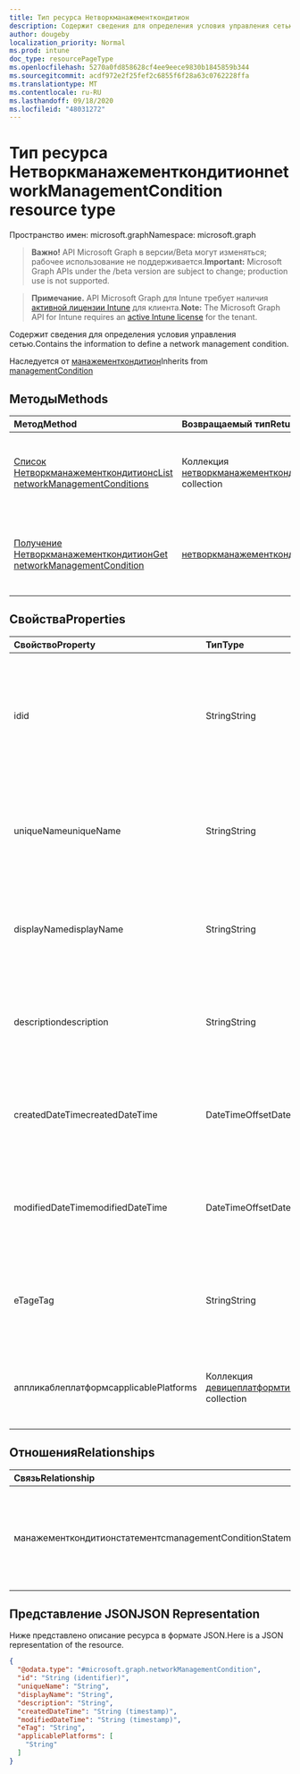 ```yaml
---
title: Тип ресурса Нетворкманажементкондитион
description: Содержит сведения для определения условия управления сетью.
author: dougeby
localization_priority: Normal
ms.prod: intune
doc_type: resourcePageType
ms.openlocfilehash: 5270a0fd858628cf4ee9eece9830b1845859b344
ms.sourcegitcommit: acdf972e2f25fef2c6855f6f28a63c0762228ffa
ms.translationtype: MT
ms.contentlocale: ru-RU
ms.lasthandoff: 09/18/2020
ms.locfileid: "48031272"
---
```

# <a name="networkmanagementcondition-resource-type"></a><span data-ttu-id="32f7c-103">Тип ресурса Нетворкманажементкондитион</span><span class="sxs-lookup"><span data-stu-id="32f7c-103">networkManagementCondition resource type</span></span>

<span data-ttu-id="32f7c-104">Пространство имен: microsoft.graph</span><span class="sxs-lookup"><span data-stu-id="32f7c-104">Namespace: microsoft.graph</span></span>

> <span data-ttu-id="32f7c-105">**Важно!** API Microsoft Graph в версии/Beta могут изменяться; рабочее использование не поддерживается.</span><span class="sxs-lookup"><span data-stu-id="32f7c-105">**Important:** Microsoft Graph APIs under the /beta version are subject to change; production use is not supported.</span></span>

> <span data-ttu-id="32f7c-106">**Примечание.** API Microsoft Graph для Intune требует наличия [активной лицензии Intune](https://go.microsoft.com/fwlink/?linkid=839381) для клиента.</span><span class="sxs-lookup"><span data-stu-id="32f7c-106">**Note:** The Microsoft Graph API for Intune requires an [active Intune license](https://go.microsoft.com/fwlink/?linkid=839381) for the tenant.</span></span>

<span data-ttu-id="32f7c-107">Содержит сведения для определения условия управления сетью.</span><span class="sxs-lookup"><span data-stu-id="32f7c-107">Contains the information to define a network management condition.</span></span>


<span data-ttu-id="32f7c-108">Наследуется от [манажементкондитион](../resources/intune-fencing-managementcondition.md)</span><span class="sxs-lookup"><span data-stu-id="32f7c-108">Inherits from [managementCondition](../resources/intune-fencing-managementcondition.md)</span></span>

## <a name="methods"></a><span data-ttu-id="32f7c-109">Методы</span><span class="sxs-lookup"><span data-stu-id="32f7c-109">Methods</span></span>
|<span data-ttu-id="32f7c-110">Метод</span><span class="sxs-lookup"><span data-stu-id="32f7c-110">Method</span></span>|<span data-ttu-id="32f7c-111">Возвращаемый тип</span><span class="sxs-lookup"><span data-stu-id="32f7c-111">Return Type</span></span>|<span data-ttu-id="32f7c-112">Описание</span><span class="sxs-lookup"><span data-stu-id="32f7c-112">Description</span></span>|
|:---|:---|:---|
|[<span data-ttu-id="32f7c-113">Список Нетворкманажементкондитионс</span><span class="sxs-lookup"><span data-stu-id="32f7c-113">List networkManagementConditions</span></span>](../api/intune-fencing-networkmanagementcondition-list.md)|<span data-ttu-id="32f7c-114">Коллекция [нетворкманажементкондитион](../resources/intune-fencing-networkmanagementcondition.md)</span><span class="sxs-lookup"><span data-stu-id="32f7c-114">[networkManagementCondition](../resources/intune-fencing-networkmanagementcondition.md) collection</span></span>|<span data-ttu-id="32f7c-115">Список свойств и связей объектов [нетворкманажементкондитион](../resources/intune-fencing-networkmanagementcondition.md) .</span><span class="sxs-lookup"><span data-stu-id="32f7c-115">List properties and relationships of the [networkManagementCondition](../resources/intune-fencing-networkmanagementcondition.md) objects.</span></span>|
|[<span data-ttu-id="32f7c-116">Получение Нетворкманажементкондитион</span><span class="sxs-lookup"><span data-stu-id="32f7c-116">Get networkManagementCondition</span></span>](../api/intune-fencing-networkmanagementcondition-get.md)|[<span data-ttu-id="32f7c-117">нетворкманажементкондитион</span><span class="sxs-lookup"><span data-stu-id="32f7c-117">networkManagementCondition</span></span>](../resources/intune-fencing-networkmanagementcondition.md)|<span data-ttu-id="32f7c-118">Чтение свойств и связей объекта [нетворкманажементкондитион](../resources/intune-fencing-networkmanagementcondition.md) .</span><span class="sxs-lookup"><span data-stu-id="32f7c-118">Read properties and relationships of the [networkManagementCondition](../resources/intune-fencing-networkmanagementcondition.md) object.</span></span>|

## <a name="properties"></a><span data-ttu-id="32f7c-119">Свойства</span><span class="sxs-lookup"><span data-stu-id="32f7c-119">Properties</span></span>
|<span data-ttu-id="32f7c-120">Свойство</span><span class="sxs-lookup"><span data-stu-id="32f7c-120">Property</span></span>|<span data-ttu-id="32f7c-121">Тип</span><span class="sxs-lookup"><span data-stu-id="32f7c-121">Type</span></span>|<span data-ttu-id="32f7c-122">Описание</span><span class="sxs-lookup"><span data-stu-id="32f7c-122">Description</span></span>|
|:---|:---|:---|
|<span data-ttu-id="32f7c-123">id</span><span class="sxs-lookup"><span data-stu-id="32f7c-123">id</span></span>|<span data-ttu-id="32f7c-124">String</span><span class="sxs-lookup"><span data-stu-id="32f7c-124">String</span></span>|<span data-ttu-id="32f7c-125">Уникальный идентификатор для условия управления.</span><span class="sxs-lookup"><span data-stu-id="32f7c-125">Unique identifier for the management condition.</span></span> <span data-ttu-id="32f7c-126">Созданное системой значение, назначаемое при создании.</span><span class="sxs-lookup"><span data-stu-id="32f7c-126">System generated value assigned when created.</span></span> <span data-ttu-id="32f7c-127">Наследуется от [манажементкондитион](../resources/intune-fencing-managementcondition.md)</span><span class="sxs-lookup"><span data-stu-id="32f7c-127">Inherited from [managementCondition](../resources/intune-fencing-managementcondition.md)</span></span>|
|<span data-ttu-id="32f7c-128">uniqueName</span><span class="sxs-lookup"><span data-stu-id="32f7c-128">uniqueName</span></span>|<span data-ttu-id="32f7c-129">String</span><span class="sxs-lookup"><span data-stu-id="32f7c-129">String</span></span>|<span data-ttu-id="32f7c-130">Уникальное имя условия управления.</span><span class="sxs-lookup"><span data-stu-id="32f7c-130">Unique name for the management condition.</span></span> <span data-ttu-id="32f7c-131">Используется в выражениях условия управления.</span><span class="sxs-lookup"><span data-stu-id="32f7c-131">Used in management condition expressions.</span></span> <span data-ttu-id="32f7c-132">Наследуется от [манажементкондитион](../resources/intune-fencing-managementcondition.md)</span><span class="sxs-lookup"><span data-stu-id="32f7c-132">Inherited from [managementCondition](../resources/intune-fencing-managementcondition.md)</span></span>|
|<span data-ttu-id="32f7c-133">displayName</span><span class="sxs-lookup"><span data-stu-id="32f7c-133">displayName</span></span>|<span data-ttu-id="32f7c-134">String</span><span class="sxs-lookup"><span data-stu-id="32f7c-134">String</span></span>|<span data-ttu-id="32f7c-135">Имя условия управления, определенное администратором.</span><span class="sxs-lookup"><span data-stu-id="32f7c-135">The admin defined name of the management condition.</span></span> <span data-ttu-id="32f7c-136">Наследуется от [манажементкондитион](../resources/intune-fencing-managementcondition.md)</span><span class="sxs-lookup"><span data-stu-id="32f7c-136">Inherited from [managementCondition](../resources/intune-fencing-managementcondition.md)</span></span>|
|<span data-ttu-id="32f7c-137">description</span><span class="sxs-lookup"><span data-stu-id="32f7c-137">description</span></span>|<span data-ttu-id="32f7c-138">String</span><span class="sxs-lookup"><span data-stu-id="32f7c-138">String</span></span>|<span data-ttu-id="32f7c-139">Описание условия управления, заданное администратором.</span><span class="sxs-lookup"><span data-stu-id="32f7c-139">The admin defined description of the management condition.</span></span> <span data-ttu-id="32f7c-140">Наследуется от [манажементкондитион](../resources/intune-fencing-managementcondition.md)</span><span class="sxs-lookup"><span data-stu-id="32f7c-140">Inherited from [managementCondition](../resources/intune-fencing-managementcondition.md)</span></span>|
|<span data-ttu-id="32f7c-141">createdDateTime</span><span class="sxs-lookup"><span data-stu-id="32f7c-141">createdDateTime</span></span>|<span data-ttu-id="32f7c-142">DateTimeOffset</span><span class="sxs-lookup"><span data-stu-id="32f7c-142">DateTimeOffset</span></span>|<span data-ttu-id="32f7c-143">Время создания условия управления.</span><span class="sxs-lookup"><span data-stu-id="32f7c-143">The time the management condition was created.</span></span> <span data-ttu-id="32f7c-144">Созданная сторона службы.</span><span class="sxs-lookup"><span data-stu-id="32f7c-144">Generated service side.</span></span> <span data-ttu-id="32f7c-145">Наследуется от [манажементкондитион](../resources/intune-fencing-managementcondition.md)</span><span class="sxs-lookup"><span data-stu-id="32f7c-145">Inherited from [managementCondition](../resources/intune-fencing-managementcondition.md)</span></span>|
|<span data-ttu-id="32f7c-146">modifiedDateTime</span><span class="sxs-lookup"><span data-stu-id="32f7c-146">modifiedDateTime</span></span>|<span data-ttu-id="32f7c-147">DateTimeOffset</span><span class="sxs-lookup"><span data-stu-id="32f7c-147">DateTimeOffset</span></span>|<span data-ttu-id="32f7c-148">Время последнего изменения условия управления.</span><span class="sxs-lookup"><span data-stu-id="32f7c-148">The time the management condition was last modified.</span></span> <span data-ttu-id="32f7c-149">Обновленная сторона службы.</span><span class="sxs-lookup"><span data-stu-id="32f7c-149">Updated service side.</span></span> <span data-ttu-id="32f7c-150">Наследуется от [манажементкондитион](../resources/intune-fencing-managementcondition.md)</span><span class="sxs-lookup"><span data-stu-id="32f7c-150">Inherited from [managementCondition](../resources/intune-fencing-managementcondition.md)</span></span>|
|<span data-ttu-id="32f7c-151">eTag</span><span class="sxs-lookup"><span data-stu-id="32f7c-151">eTag</span></span>|<span data-ttu-id="32f7c-152">String</span><span class="sxs-lookup"><span data-stu-id="32f7c-152">String</span></span>|<span data-ttu-id="32f7c-153">Тег ETag условия управления.</span><span class="sxs-lookup"><span data-stu-id="32f7c-153">ETag of the management condition.</span></span> <span data-ttu-id="32f7c-154">Обновленная сторона службы.</span><span class="sxs-lookup"><span data-stu-id="32f7c-154">Updated service side.</span></span> <span data-ttu-id="32f7c-155">Наследуется от [манажементкондитион](../resources/intune-fencing-managementcondition.md)</span><span class="sxs-lookup"><span data-stu-id="32f7c-155">Inherited from [managementCondition](../resources/intune-fencing-managementcondition.md)</span></span>|
|<span data-ttu-id="32f7c-156">аппликаблеплатформс</span><span class="sxs-lookup"><span data-stu-id="32f7c-156">applicablePlatforms</span></span>|<span data-ttu-id="32f7c-157">Коллекция [девицеплатформтипе](../resources/intune-shared-deviceplatformtype.md)</span><span class="sxs-lookup"><span data-stu-id="32f7c-157">[devicePlatformType](../resources/intune-shared-deviceplatformtype.md) collection</span></span>|<span data-ttu-id="32f7c-158">Соответствующие платформы для этого условия управления.</span><span class="sxs-lookup"><span data-stu-id="32f7c-158">The applicable platforms for this management condition.</span></span> <span data-ttu-id="32f7c-159">Наследуется от [манажементкондитион](../resources/intune-fencing-managementcondition.md)</span><span class="sxs-lookup"><span data-stu-id="32f7c-159">Inherited from [managementCondition](../resources/intune-fencing-managementcondition.md)</span></span>|

## <a name="relationships"></a><span data-ttu-id="32f7c-160">Отношения</span><span class="sxs-lookup"><span data-stu-id="32f7c-160">Relationships</span></span>
|<span data-ttu-id="32f7c-161">Связь</span><span class="sxs-lookup"><span data-stu-id="32f7c-161">Relationship</span></span>|<span data-ttu-id="32f7c-162">Тип</span><span class="sxs-lookup"><span data-stu-id="32f7c-162">Type</span></span>|<span data-ttu-id="32f7c-163">Описание</span><span class="sxs-lookup"><span data-stu-id="32f7c-163">Description</span></span>|
|:---|:---|:---|
|<span data-ttu-id="32f7c-164">манажементкондитионстатементс</span><span class="sxs-lookup"><span data-stu-id="32f7c-164">managementConditionStatements</span></span>|<span data-ttu-id="32f7c-165">Коллекция [манажементкондитионстатемент](../resources/intune-fencing-managementconditionstatement.md)</span><span class="sxs-lookup"><span data-stu-id="32f7c-165">[managementConditionStatement](../resources/intune-fencing-managementconditionstatement.md) collection</span></span>|<span data-ttu-id="32f7c-166">Операторы условия управления, связанные с условием управления.</span><span class="sxs-lookup"><span data-stu-id="32f7c-166">The management condition statements associated to the management condition.</span></span> <span data-ttu-id="32f7c-167">Наследуется от [манажементкондитион](../resources/intune-fencing-managementcondition.md)</span><span class="sxs-lookup"><span data-stu-id="32f7c-167">Inherited from [managementCondition](../resources/intune-fencing-managementcondition.md)</span></span>|

## <a name="json-representation"></a><span data-ttu-id="32f7c-168">Представление JSON</span><span class="sxs-lookup"><span data-stu-id="32f7c-168">JSON Representation</span></span>
<span data-ttu-id="32f7c-169">Ниже представлено описание ресурса в формате JSON.</span><span class="sxs-lookup"><span data-stu-id="32f7c-169">Here is a JSON representation of the resource.</span></span>
<!-- {
  "blockType": "resource",
  "keyProperty": "id",
  "@odata.type": "microsoft.graph.networkManagementCondition"
}
-->
``` json
{
  "@odata.type": "#microsoft.graph.networkManagementCondition",
  "id": "String (identifier)",
  "uniqueName": "String",
  "displayName": "String",
  "description": "String",
  "createdDateTime": "String (timestamp)",
  "modifiedDateTime": "String (timestamp)",
  "eTag": "String",
  "applicablePlatforms": [
    "String"
  ]
}
```






